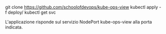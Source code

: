 git clone https://github.com/schoolofdevops/kube-ops-view
kubectl apply -f deploy/
kubectl get svc

L'applicazione risponde sul servizio NodePort kube-ops-view alla porta indicata.